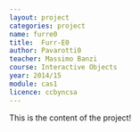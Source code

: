 ```yaml
---
layout: project
categories: project
name: furre0
title:  Furr-E0
author: Pavarotti0
teacher: Massimo Banzi
course: Interactive Objects
year: 2014/15
module: cas1
licence: ccbyncsa
---
```

This is the content of the project!